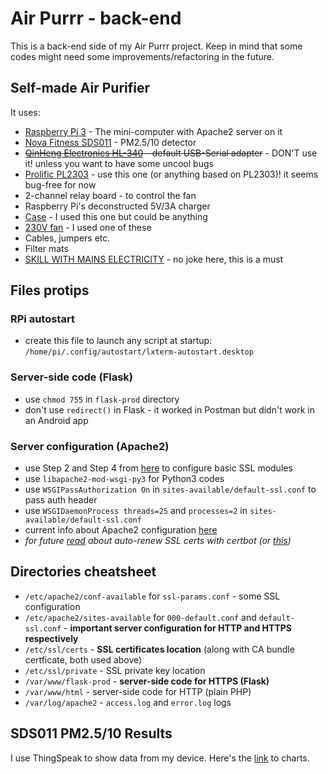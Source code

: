 # Air Purrr - back-end

This is a back-end side of my Air Purrr project. Keep in mind that some codes might need some improvements/refactoring in the future.

## Self-made Air Purifier

It uses:
* [Raspberry Pi 3](https://www.raspberrypi.org/products/raspberry-pi-3-model-b/) - The mini-computer with Apache2 server on it
* [Nova Fitness SDS011](https://www.aliexpress.com/item/nova-PM-sensor-SDS011-High-precision-laser-pm2-5-air-quality-detection-sensor-module-Super-dust/32617788139.html?spm=a2g17.10010108.1000016.1.cfbe645O7s0gk&isOrigTitle=true) - PM2.5/10 detector
* ~~[QinHeng Electronics HL-340](https://www.aliexpress.com/item/nova-PM-sensor-SDS011-High-precision-laser-pm2-5-air-quality-detection-sensor-module-Super-dust/32617788139.html?spm=a2g17.10010108.1000016.1.cfbe645O7s0gk&isOrigTitle=true) - default USB-Serial adapter~~ - DON'T use it! unless you want to have some uncool bugs
* [Prolific PL2303](https://www.waveshare.com/product/PL2303-USB-UART-Board-type-A.htm) - use this one (or anything based on PL2303)! it seems bug-free for now
* 2-channel relay board - to control the fan
* Raspberry Pi's deconstructed 5V/3A charger
* [Case](http://allegro.pl/g750-obudowa-uniwersalna-z-abs-i7025164953.html) - I used this one but could be anything
* [230V fan](http://www.cata.es/en/catalog/a%C3%A9ration/tubular-extraction/duct-in-line/151?_locale=es&_region=lenguage.country.resto.europa) - I used one of these
* Cables, jumpers etc.
* Filter mats
* [SKILL WITH MAINS ELECTRICITY](https://www.youtube.com/watch?v=sskSFYxzkpE) - no joke here, this is a must

## Files protips

### RPi autostart
* create this file to launch any script at startup: ```/home/pi/.config/autostart/lxterm-autostart.desktop```

### Server-side code (Flask)
* use ```chmod 755``` in ```flask-prod``` directory
* don't use ```redirect()``` in Flask - it worked in Postman but didn't work in an Android app

### Server configuration (Apache2)
* use Step 2 and Step 4 from [here](https://www.digitalocean.com/community/tutorials/how-to-create-a-self-signed-ssl-certificate-for-apache-in-ubuntu-16-04) to configure basic SSL modules
* use ```libapache2-mod-wsgi-py3``` for Python3 codes
* use ```WSGIPassAuthorization On``` in ```sites-available/default-ssl.conf``` to pass auth header
* use ```WSGIDaemonProcess threads=25``` and ```processes=2``` in ```sites-available/default-ssl.conf```
* current info about Apache2 configuration [here](https://www.digitalocean.com/community/tutorials/how-to-install-the-apache-web-server-on-debian-9)
* *for future [read](https://www.digitalocean.com/community/tutorials/how-to-secure-apache-with-let-s-encrypt-on-debian-9) about auto-renew SSL certs with certbot (or [this](https://www.splitbrain.org/blog/2016-05/14-simple_letsencrypt_on_debian_apache))*

## Directories cheatsheet
* ```/etc/apache2/conf-available``` for ```ssl-params.conf``` - some SSL configuration
* ```/etc/apache2/sites-available``` for ```000-default.conf``` and ```default-ssl.conf``` - **important server configuration for HTTP and HTTPS respectively**
* ```/etc/ssl/certs``` - **SSL certificates location** (along with CA bundle certficate, both used above)
* ```/etc/ssl/private``` - SSL private key location
* ```/var/www/flask-prod``` - **server-side code for HTTPS (Flask)**
* ```/var/www/html``` - server-side code for HTTP (plain PHP)
* ```/var/log/apache2``` - ```access.log``` and ```error.log``` logs

## SDS011 PM2.5/10 Results

I use ThingSpeak to show data from my device. Here's the [link](https://thingspeak.com/channels/462987) to charts.
